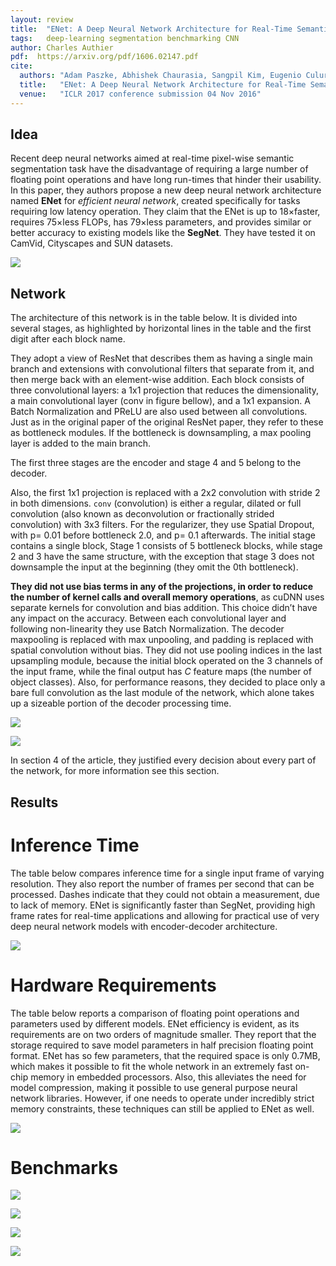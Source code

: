 ```yaml
---
layout: review
title:  "ENet: A Deep Neural Network Architecture for Real-Time Semantic Segmentation"
tags:   deep-learning segmentation benchmarking CNN
author: Charles Authier
pdf:  https://arxiv.org/pdf/1606.02147.pdf
cite:
  authors: "Adam Paszke, Abhishek Chaurasia, Sangpil Kim, Eugenio Culurciello"
  title:   "ENet: A Deep Neural Network Architecture for Real-Time Semantic Segmentation"
  venue:   "ICLR 2017 conference submission 04 Nov 2016"
---
```


## Idea
Recent deep neural networks aimed at real-time pixel-wise  semantic  segmentation task have the disadvantage of requiring a large number of floating point operations and have long run-times that hinder their usability.
In this paper, they authors propose a new deep neural network architecture named **ENet** for *efficient neural network*, created specifically for tasks requiring low latency operation.
They claim that the ENet is up to 18×faster, requires 75×less FLOPs, has 79×less parameters, and provides similar or better accuracy to existing models like the **SegNet**.
They have tested it on CamVid, Cityscapes and SUN datasets.

![](/deep-learning/images/ENet/enet.png)

## Network
The architecture of this network is in the table below.
It is divided into several stages, as highlighted by horizontal lines in the table and the first digit after each block name.

They adopt a view of ResNet that describes them as having a single main branch and extensions with convolutional filters that separate from it, and then merge back with an element-wise addition.  Each block consists of three convolutional layers: a 1x1 projection that reduces the dimensionality, a main convolutional layer (conv in figure bellow), and a 1x1 expansion.
A Batch Normalization  and PReLU are also used between all convolutions.
Just as in the original paper of the original ResNet paper, they refer to these as bottleneck modules.
If the bottleneck is downsampling, a max pooling layer is added to the main branch.

The first three stages are the encoder and stage 4 and 5 belong to the decoder.

Also, the first 1x1 projection is replaced with a 2x2 convolution with stride 2 in both dimensions.
`conv` (convolution) is either a regular, dilated or full convolution (also known as deconvolution or fractionally strided convolution) with 3x3 filters.
For the regularizer, they use Spatial Dropout, with p= 0.01 before bottleneck 2.0, and p= 0.1 afterwards.
The initial stage contains a single block, Stage 1 consists of 5 bottleneck blocks, while stage 2 and 3 have the same structure, with the exception that stage 3 does not downsample the input at the beginning (they omit the 0th bottleneck).

**They did not use bias terms in any of the projections, in order to reduce the number of kernel calls and overall memory operations**, as cuDNN uses separate kernels for convolution and bias addition.
This choice didn’t have any impact on the accuracy.
Between each convolutional layer and following non-linearity they use Batch Normalization.
The decoder maxpooling is replaced with max unpooling, and padding is replaced with spatial convolution without bias.
They did not use pooling indices in the last upsampling module, because the initial block operated on the 3 channels of the input frame, while the final output has *C* feature maps (the number of object classes).
Also, for performance reasons, they decided to place only a bare full convolution as the last module of the network, which alone takes up a sizeable portion of the decoder processing time.

![](/deep-learning/images/ENet/network.png)

![](/deep-learning/images/ENet/networklayers.png)

In section 4 of the article, they justified every decision about every part of the network, for more information see this section.

## Results
# Inference Time
The table below compares inference time for a single input frame of varying resolution.
They also report the number of frames per second that can be processed.
Dashes indicate that they could not obtain a measurement, due to lack of memory.
ENet is significantly faster than SegNet, providing high frame rates for real-time applications and allowing for practical use of very deep neural network models with encoder-decoder architecture.

![](/deep-learning/images/ENet/inferencetime.png)

# Hardware Requirements
The table below reports a comparison of floating point operations and parameters used by different models.
ENet efficiency is evident, as its requirements are on two orders of magnitude smaller.
They report that the storage required to save model parameters in half precision floating point format.
ENet has so few parameters, that the required space is only 0.7MB, which makes it possible to fit the whole network in an extremely fast on-chip memory in embedded processors.
Also, this alleviates the need for model compression, making it possible to use general purpose neural network libraries.
However, if one needs to operate under incredibly strict memory constraints, these techniques can still be applied to ENet as well.

![](/deep-learning/images/ENet/hardware.png)

# Benchmarks

![](/deep-learning/images/ENet/cityscapes.png)

![](/deep-learning/images/ENet/camvid.png)

![](/deep-learning/images/ENet/SUN.png)

![](/deep-learning/images/ENet/img.png)
